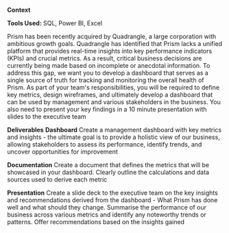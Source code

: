 **Context**

**Tools Used:** SQL, Power BI, Excel

Prism has been recently acquired by Quadrangle, a large corporation with ambitious growth goals. Quadrangle has identified that Prism lacks a unified platform that provides real-time insights into key performance indicators (KPIs) and crucial metrics. As a result, critical business decisions are currently being made based on incomplete or anecdotal information. To address this gap, we want you to develop a dashboard that serves as a single source of truth for tracking and monitoring the overall health of Prism. As part of your team's responsibilities, you will be required to define key metrics, design wireframes, and ultimately develop a dashboard that can be used by management and various stakeholders in the business. You also need to present your key findings in a 10 minute presentation with slides to the executive team

**Deliverables**
**Dashboard**
  Create a management dashboard with key metrics and insights - the ultimate goal is to provide a holistic view of our business, allowing stakeholders to assess its performance, identify trends, and uncover opportunities for improvement

**Documentation**
  Create a document that defines the metrics that will be showcased in your dashboard. Clearly outline the calculations and data sources used to derive each metric

**Presentation**
  Create a slide deck to the executive team on the key insights and recommendations derived from the dashboard - What Prism has done well and what should they change. Summarise the performance of our business across various metrics and identify any noteworthy trends or patterns. Offer recommendations based on the insights gained


